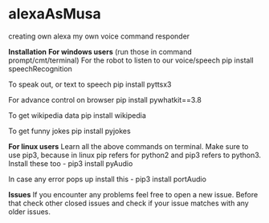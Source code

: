# alexaAsMusa
creating own alexa my own voice command responder 

**Installation**
**For windows users**
(run those in command prompt/cmt/terminal) For the robot to listen to our voice/speech pip install speechRecognition

To speak out, or text to speech pip install pyttsx3

For advance control on browser pip install pywhatkit==3.8

To get wikipedia data pip install wikipedia

To get funny jokes pip install pyjokes

**For linux users**
Learn all the above commands on terminal. Make sure to use pip3, because in linux pip refers for python2 and pip3 refers to python3. Install these too - pip3 install pyAudio

In case any error pops up install this - pip3 install portAudio

**Issues**
If you encounter any problems feel free to open a new issue. Before that check other closed issues and check if your issue matches with any older issues.
